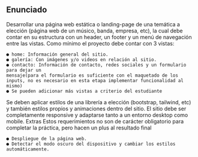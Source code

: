 ## Enunciado

Desarrollar una página web estática o landing-page de una temática a elección
(página web de un músico, banda, empresa, etc), la cual debe contar en su
estructura con un header, un footer y un menú de navegación entre las vistas.
Como mínimo el proyecto debe contar con 3 vistas:

    ● home: Información general del sitio.
    ● galería: Con imágenes y/o videos en relación al sitio.
    ● contacto: Información de contacto, redes sociales y un formulario para dejar un
    mensaje(para el formulario es suficiente con el maquetado de los
    inputs, no es necesario en esta etapa implementar funcionalidad al mismo)
    ● Se pueden adicionar más vistas a criterio del estudiante
    
Se deben aplicar estilos de una librería a elección (bootstrap, tailwind, etc) y
también estilos propios y animaciones dentro del sitio. El sitio debe ser
completamente responsive y adaptarse tanto a un entorno desktop como mobile.
Extras
Estos requerimientos no son de carácter obligatorio para completar la práctica,
pero hacen un plus al resultado final

    ● Despliegue de la página web.
    ● Detectar el modo oscuro del dispositivo y cambiar los estilos
    automáticamente.
